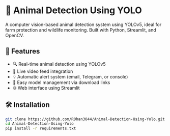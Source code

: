 # 🐾 Animal Detection Using YOLO

A computer vision-based animal detection system using YOLOv5, ideal for farm protection and wildlife monitoring. Built with Python, Streamlit, and OpenCV.

## 🚀 Features

- 🔍 Real-time animal detection using YOLOv5
- 🎥 Live video feed integration
- 💡 Automatic alert system (email, Telegram, or console)
- 💾 Easy model management via download links
- 🌐 Web interface using Streamlit

## 🛠️ Installation

```bash
git clone https://github.com/R0han3044/Animal-Detection-Using-Yolo.git
cd Animal-Detection-Using-Yolo
pip install -r requirements.txt
